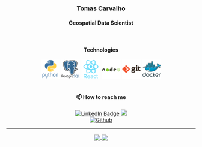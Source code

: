 <div id="header" align="center">
  <h3>Tomas Carvalho</h3>
  <h4>Geospatial Data Scientist</h4>
</div>
<br/>
<!-- ____ -->

<div id="tech" align="center">
  <h4>Technologies</h4>
  <img src="https://github.com/devicons/devicon/blob/master/icons/python/python-original-wordmark.svg" title="Python" **alt="Python" width=50" height="50"/>
  <img src="https://github.com/devicons/devicon/blob/master/icons/postgresql/postgresql-original-wordmark.svg" width="50" height="50"/>  
  <img src="https://github.com/devicons/devicon/blob/master/icons/react/react-original-wordmark.svg" title="React" alt="React" width="50" height="50"/>
  <img src="https://github.com/devicons/devicon/blob/master/icons/nodejs/nodejs-original-wordmark.svg" title="NodeJS" alt="NodeJS" width="50" height="50"/>
  <img src="https://github.com/devicons/devicon/blob/master/icons/git/git-original-wordmark.svg" width="50" height="50" />
  <img src="https://github.com/devicons/devicon/blob/master/icons/docker/docker-original-wordmark.svg" width="50" height="50"/>
</div>
<br/>
<div id="badges" align="center">
  <h4> 📫 How to reach me </h4>
  <div id="social-media"  >
    <a href="https://www.linkedin.com/in/tomas-carvalho/?locale=en_US">
      <img src="https://img.shields.io/badge/LinkedIn-blue?style=for-the-badge&logo=linkedin&logoColor=white" alt="LinkedIn Badge"/>
    <a/>
     <a href="mailto:tomas.jpeg@gmail.com">
      <img src=https://img.shields.io/badge/Gmail-D14836?style=for-the-badge&logo=gmail&logoColor=white />
     <a/>
  </div>
  <div id="github">
     <a href="https://github.com/tomasoak">
      <img src="https://komarev.com/ghpvc/?username=tomasoak&style=flat-square&color=blue" alt="Github"/>
    <a/>
  </div>
</div>
      
___
    
<div align="center">
<a href="https://git.io/streak-stats">
  <img align="center" src="http://github-readme-streak-stats.herokuapp.com?user=tomasoak" />
</a>
<a href="https://github.com/anuraghazra/github-readme-stats">
  <img align="center" src="https://github-readme-stats.vercel.app/api/top-langs/?username=tomasoak&layout=compact&theme=vision-friendly-dark" />
</a>
</div>
<!-- [![Top Langs](https://github-readme-stats.vercel.app/api/top-langs/?username=tomasoak&layout=compact&theme=vision-friendly-dark)](https://github.com/anuraghazra/github-readme-stats) -->



<!--
**tomasoak/tomasoak** is a ✨ _special_ ✨ repository because its `README.md` (this file) appears on your GitHub profile.

Here are some ideas to get you started:

- 🔭 I’m currently working on ...
- 🌱 I’m currently learning ...
- 👯 I’m looking to collaborate on ...
- 🤔 I’m looking for help with ...
- 💬 Ask me about ...
- 📫 How to reach me: ...
- 😄 Pronouns: ...
- ⚡ Fun fact: ...
-->
